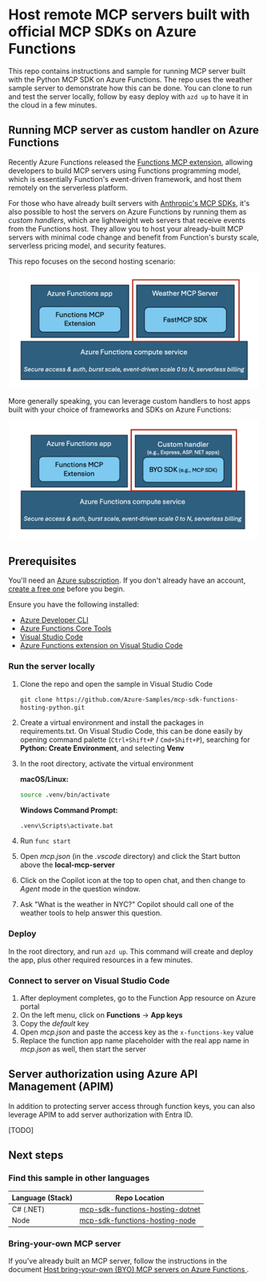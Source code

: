 # Host remote MCP servers built with official MCP SDKs on Azure Functions

This repo contains instructions and sample for running MCP server built with the Python MCP SDK on Azure Functions. The repo uses the weather sample server to demonstrate how this can be done. You can clone to run and test the server locally, follow by easy deploy with `azd up` to have it in the cloud in a few minutes. 

## Running MCP server as custom handler on Azure Functions
Recently Azure Functions released the [Functions MCP extension](https://techcommunity.microsoft.com/blog/appsonazureblog/build-ai-agent-tools-using-remote-mcp-with-azure-functions/4401059), allowing developers to build MCP servers using Functions programming model, which is essentially Function's event-driven framework, and host them remotely on the serverless platform. 

For those who have already built servers with [Anthropic's MCP SDKs](https://github.com/modelcontextprotocol/servers?tab=readme-ov-file#model-context-protocol-servers), it's also possible to host the servers on Azure Functions by running them as _custom handlers_, which are lightweight web servers that receive events from the Functions host. They allow you to host your already-built MCP servers with minimal code change and benefit from Function's bursty scale, serverless pricing model, and security features. 

This repo focuses on the second hosting scenario:  

<div align="center">
  <img src="./media/weather_server.png" alt="Diagram showing hosting of weather server built with official MCP SDKs." width="500">
</div>

More generally speaking, you can leverage custom handlers to host apps built with your choice of frameworks and SDKs on Azure Functions:

<div align="center">
  <img src="./media/function_hosting.png" alt="Diagram showing hosting of Function app and custom handler apps." width="500">
</div>

## Prerequisites
You'll need an [Azure subscription](../guides/developer/azure-developer-guide.md#understanding-accounts-subscriptions-and-billing). If you don't already have an account, [create a free one](https://azure.microsoft.com/free/dotnet/) before you begin.

Ensure you have the following installed: 

* [Azure Developer CLI](https://learn.microsoft.com/azure/developer/azure-developer-cli/install-azd)
* [Azure Functions Core Tools](https://learn.microsoft.com/azure/azure-functions/functions-run-local?tabs=windows%2Cisolated-process%2Cnode-v4%2Cpython-v2%2Chttp-trigger%2Ccontainer-apps&pivots=programming-language-typescript) 
* [Visual Studio Code](https://code.visualstudio.com/) 
* [Azure Functions extension on Visual Studio Code](https://marketplace.visualstudio.com/items?itemName=ms-azuretools.vscode-azurefunctions) 

### Run the server locally
1. Clone the repo and open the sample in Visual Studio Code
    ```
    git clone https://github.com/Azure-Samples/mcp-sdk-functions-hosting-python.git
    ```
1. Create a virtual environment and install the packages in requirements.txt. On Visual Studio Code, this can be done easily by opening command palette (`Ctrl+Shift+P` / `Cmd+Shift+P`), searching for **Python: Create Environment**, and selecting **Venv**
1. In the root directory, activate the virtual environment
   
    **macOS/Linux:**
    ```bash
    source .venv/bin/activate
    ```
   **Windows Command Prompt:**
   ```cmd
   .venv\Scripts\activate.bat
   ```
1. Run `func start`
1. Open *mcp.json* (in the *.vscode* directory) and click the Start button above the **local-mcp-server**
1. Click on the Copilot icon at the top to open chat, and then change to *Agent* mode in the question window. 
1. Ask "What is the weather in NYC?" Copilot should call one of the weather tools to help answer this question. 

### Deploy 
In the root directory, and run `azd up`. This command will create and deploy the app, plus other required resources in a few minutes. 

### Connect to server on Visual Studio Code
1. After deployment completes, go to the Function App resource on Azure portal
1. On the left menu, click on **Functions** -> **App keys**
1. Copy the *default* key
1. Open *mcp.json* and paste the access key as the `x-functions-key` value
1. Replace the function app name placeholder with the real app name in *mcp.json* as well, then start the server

## Server authorization using Azure API Management (APIM)
In addition to protecting server access through function keys, you can also leverage APIM to add server authorization with Entra ID. 

[TODO] 

## Next steps

### Find this sample in other languages

| Language (Stack) | Repo Location |
|------------------|---------------|
| C# (.NET) | [mcp-sdk-functions-hosting-dotnet](https://github.com/Azure-Samples/mcp-sdk-functions-hosting-dotnet) |
| Node | [mcp-sdk-functions-hosting-node](https://github.com/Azure-Samples/mcp-sdk-functions-hosting-node) |

### Bring-your-own MCP server

If you've already built an MCP server, follow the instructions in the document [Host bring-your-own (BYO) MCP servers on Azure Functions
](https://github.com/Azure-Samples/mcp-sdk-functions-hosting-python/blob/main/BYOServer.md). 
